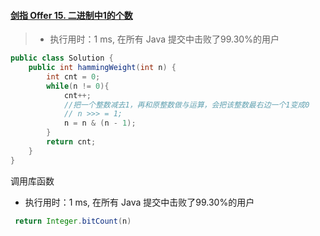 #### [剑指 Offer 15. 二进制中1的个数](https://leetcode-cn.com/problems/er-jin-zhi-zhong-1de-ge-shu-lcof/)

> - 执行用时：1 ms, 在所有 Java 提交中击败了99.30%的用户

```java
public class Solution {
    public int hammingWeight(int n) {
        int cnt = 0;
        while(n != 0){
            cnt++;
            //把一个整数减去1，再和原整数做与运算，会把该整数最右边一个1变成0
            // n >>> = 1;
            n = n & (n - 1);
        }
        return cnt;
    }
}
```

调用库函数

- 执行用时：1 ms, 在所有 Java 提交中击败了99.30%的用户

```java
 return Integer.bitCount(n)
```
